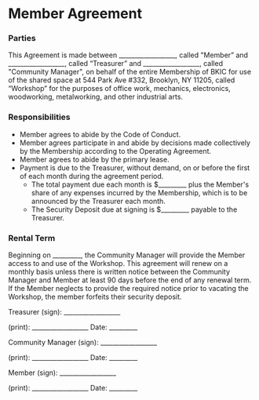# Member Agreement

### Parties

This Agreement is made between 
\_\_\_\_\_\_\_\_\_\_\_\_\_\_\_\_\_\_, called "Member” and 
\_\_\_\_\_\_\_\_\_\_\_\_\_\_\_\_\_\_, called “Treasurer” and 
\_\_\_\_\_\_\_\_\_\_\_\_\_\_\_\_\_\_, called "Community Manager", on behalf of the entire Membership of BKIC for use of the shared space at 544 Park Ave #332, Brooklyn, NY 11205, called “Workshop” for the purposes of office work, mechanics, electronics, woodworking, metalworking, and other industrial arts.

### Responsibilities

- Member agrees to abide by the Code of Conduct.
- Member agrees participate in and abide by decisions made collectively by the Membership according to the Operating Agreement.
- Member agrees to abide by the primary lease.
- Payment is due to the Treasurer, without demand, on or before the first of each month during the agreement period.
	- The total payment due each month is $\_\_\_\_\_\_\_\_\_ plus the Member's share of any expenses incurred by the Membership, which is to be announced by the Treasurer each month.
	- The Security Deposit due at signing is $\_\_\_\_\_\_\_\_\_ payable to the Treasurer.

### Rental Term

Beginning on \_\_\_\_\_\_\_\_\_, the Community Manager will provide the Member access to and use of the Workshop. This agreement will renew on a monthly basis unless there is written notice between the Community Manager and Member at least 90 days before the end of any renewal term. If the Member neglects to provide the required notice prior to vacating the Workshop, the member forfeits their security deposit.

Treasurer (sign): \_\_\_\_\_\_\_\_\_\_\_\_\_\_\_\_\_\_ 

(print): \_\_\_\_\_\_\_\_\_\_\_\_\_\_\_\_\_\_ Date: \_\_\_\_\_\_\_\_\_

Community Manager (sign): \_\_\_\_\_\_\_\_\_\_\_\_\_\_\_\_\_\_ 

(print): \_\_\_\_\_\_\_\_\_\_\_\_\_\_\_\_\_\_ Date: \_\_\_\_\_\_\_\_\_

Member (sign): \_\_\_\_\_\_\_\_\_\_\_\_\_\_\_\_\_\_ 

(print): \_\_\_\_\_\_\_\_\_\_\_\_\_\_\_\_\_\_ Date: \_\_\_\_\_\_\_\_\_
